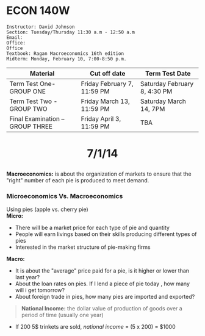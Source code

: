 # ECON 140W
``` 
Instructor: David Johnson 
Section: Tuesday/Thursday 11:30 a.m - 12:50 a.m 
Email: 
Office: 
Office 
Textbook: Ragan Macroeconomics 16th edition
Midterm: Monday, February 10, 7:00-8:50 p.m.
```
Material|Cut off date|Term Test Date|
---|---|---
Term Test One- GROUP ONE|Friday February 7, 11:59 PM|Saturday February 8, 4:30 PM|
Term Test Two  - GROUP TWO|Friday March 13, 11:59 PM|Saturday March 14, 7PM|
Final Examination –GROUP THREE|Friday April 3, 11:59 PM|TBA

# <p style="text-align: center;"> 7/1/14 </p>
**Macroeconomics:** is about the organization of markets to ensure that the "right" number of each pie is produced to meet demand.

### Microeconomics Vs. Macroeconomics
Using pies (apple vs. cherry pie)   
**Micro:**
- There will be a market price for each type of pie and quantity
- People will earn livings based on their skills producing different types of pies
- Interested in the market structure of pie-making firms    

**Macro:**
- It is about the "average" price paid for a pie, is it higher or lower than last year? 
- About the loan rates on pies. If I lend a piece of pie today , how many will i get tomorrow?
- About foreign trade in pies, how many pies are imported and exported? 

>**National Income:** the dollar value of production of goods over a period of time (usually one year)
- If 200 5$ trinkets are sold, *national income* = (5 x 200) = $1000



